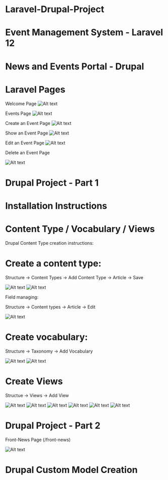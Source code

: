 # Laravel-Drupal-Project

 # Event Management System - Laravel 12 
 
 # News and Events Portal - Drupal 

# Laravel Pages
Welcome Page
![Alt text](1.WelcomePage.PNG)


Events Page
![Alt text](2.EventsPage.PNG)


Create an Event Page
![Alt text](3.CreatePage.PNG)


Show an Event Page
![Alt text](4.ShowPage.PNG)



Edit an Event Page
![Alt text](5.EditPage.PNG)



Delete an Event Page

![Alt text](6.DeletePage.PNG)





# Drupal Project - Part 1

# Installation Instructions

# Content Type / Vocabulary / Views

Drupal Content Type creation instructions:

# Create a content type:
Structure -> Content Types -> Add Content Type -> Article -> Save

![Alt text](ContentTypes1.PNG)
![Alt text](Content2.PNG)


Field managing:

Structure -> Content types -> Article -> Edit 


![Alt text](ManageFields.PNG)

# Create vocabulary:

Structure -> Taxonomy -> Add Vocabulary

![Alt text](Vocabulary1.PNG)
![Alt text](Vocabulary2.PNG)


# Create Views

Structue -> Views -> Add View 

![Alt text](Views1.PNG)
![Alt text](Views2.PNG)
![Alt text](Views3.PNG)
![Alt text](Views4.PNG)
![Alt text](Views5.PNG)
![Alt text](Views7.PNG)

# Drupal Project - Part 2

Front-News Page (/front-news)

![Alt text](front-news1.PNG)


# Drupal Custom Model Creation






















